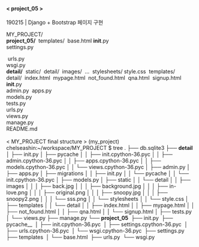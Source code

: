 #### < project_05 >



190215 | Django + Bootstrap 페이지 구현

MY_PROJECT/        
​    **project_05/**
​        templates/
​            base.html
​        __init__.py            
​        settings.py           

​        urls.py            
​        wsgi.py        
​    **detail/**
​        static/
​            detail/
​                images/
​                    ...
​                stylesheets/
​                    style.css
​        templates/                
​            detail/
​                index.html
​                mypage.html
​                not_found.html
​                qna.html
​                signup.html
​        __init__.py            
​        admin.py
​        apps.py            
​        models.py            
​        tests.py            
​        urls.py            
​        views.py       
​    manage.py        
​    README.md
​            
​            
< MY_PROJECT final structure >
(my_project) chelseashin:~/workspace/MY_PROJECT $ tree
.
├── db.sqlite3
├── **detail**
│   ├── init.py
│   ├── pycache
│   │   ├── init.cpython-36.pyc
│   │   ├── admin.cpython-36.pyc
│   │   ├── apps.cpython-36.pyc
│   │   ├── models.cpython-36.pyc
│   │   └── views.cpython-36.pyc
│   ├── admin.py
│   ├── apps.py
│   ├── migrations
│   │   ├── init.py
│   │   └── pycache
│   │       └── init.cpython-36.pyc
│   ├── models.py
│   ├── static
│   │   └── detail
│   │       ├── images
│   │       │   ├── back.jpg
│   │       │   ├── background.jpg
│   │       │   ├── in-love.png
│   │       │   ├── original.png
│   │       │   ├── snoopy.jpg
│   │       │   ├── snoopy2.png
│   │       │   └── sss.png
│   │       └── stylesheets
│   │           └── style.css
│   ├── templates
│   │   └── detail
│   │       ├── index.html
│   │       ├── mypage.html
│   │       ├── not_found.html
│   │       ├── qna.html
│   │       └── signup.html
│   ├── tests.py
│   └── views.py
├── manage.py
└── **project_05**
​    ├── init.py
​    ├── pycache__
​    │   ├── init.cpython-36.pyc
​    │   ├── settings.cpython-36.pyc
​    │   ├── urls.cpython-36.pyc
​    │   └── wsgi.cpython-36.pyc
​    ├── settings.py
​    ├── templates
​    │   └── base.html
​    ├── urls.py
​    └── wsgi.py